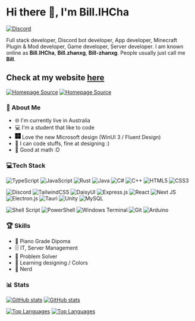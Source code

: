 # Hi there 👋, I'm Bill.IHCha

[![Discord](https://img.shields.io/discord/768368356436475905?logo=discord)](https://bill-zhanxg.com/discord)

Full stack developer, Discord bot developer, App developer, Minecraft Plugin & Mod developer, Game developer,
Server developer. I am known online as **Bill.IHCha**, **Bill.zhanxg**, **Bill-zhanxg**. People
usually just call me **Bill**.

## Check at my website [here](https://bill-zhanxg.com)

[![Homepage Source](https://github-readme-stats.vercel.app/api/pin/?username=bill-zhanxg&repo=homepage&theme=tokyonight#gh-dark-mode-only)](https://github.com/bill-zhanxg/homepage#gh-dark-mode-only)
[![Homepage Source](https://github-readme-stats.vercel.app/api/pin/?username=bill-zhanxg&repo=homepage#gh-light-mode-only)](https://github.com/bill-zhanxg/homepage#gh-light-mode-only)

### 💫 About Me

- 🌐 I'm currently live in Australia
- 💻 I'm a student that like to code
- <picture>
    <source media="(prefers-color-scheme: dark)" srcset="microsoft-dark.svg">
    <img alt="Microsoft Icon" src="microsoft-light.svg" width="15">
  </picture> Love the new Microsoft design (WinUI 3 / Fluent Design)
- 🎨 I can code stuffs, fine at designing :)
- 📘 Good at math :D

### 💻Tech Stack

![TypeScript](https://img.shields.io/badge/typescript-%23007ACC.svg?style=for-the-badge&logo=typescript&logoColor=white)
![JavaScript](https://img.shields.io/badge/javascript-%23323330.svg?style=for-the-badge&logo=javascript&logoColor=%23F7DF1E)
![Rust](https://img.shields.io/badge/rust-%23000000.svg?style=for-the-badge&logo=rust&logoColor=white)
![Java](https://img.shields.io/badge/java-%23ED8B00.svg?style=for-the-badge&logo=openjdk&logoColor=white)
![C#](https://img.shields.io/badge/c%23-%23239120.svg?style=for-the-badge&logo=c-sharp&logoColor=white)
![C++](https://img.shields.io/badge/c++-%2300599C.svg?style=for-the-badge&logo=c%2B%2B&logoColor=white)
![HTML5](https://img.shields.io/badge/html5-%23E34F26.svg?style=for-the-badge&logo=html5&logoColor=white)
![CSS3](https://img.shields.io/badge/css3-%231572B6.svg?style=for-the-badge&logo=css3&logoColor=white)

![Discord](https://img.shields.io/badge/Discord-%235865F2.svg?style=for-the-badge&logo=discord&logoColor=white)
![TailwindCSS](https://img.shields.io/badge/tailwindcss-%2338B2AC.svg?style=for-the-badge&logo=tailwind-css&logoColor=white)
![DaisyUI](https://img.shields.io/badge/daisyui-5A0EF8?style=for-the-badge&logo=daisyui&logoColor=white)
![Express.js](https://img.shields.io/badge/express.js-%23404d59.svg?style=for-the-badge&logo=express&logoColor=%2361DAFB)
![React](https://img.shields.io/badge/react-%2320232a.svg?style=for-the-badge&logo=react&logoColor=%2361DAFB)
![Next JS](https://img.shields.io/badge/Next-black?style=for-the-badge&logo=next.js&logoColor=white)
![Electron.js](https://img.shields.io/badge/Electron-191970?style=for-the-badge&logo=Electron&logoColor=white)
![Tauri](https://img.shields.io/badge/tauri-%2324C8DB.svg?style=for-the-badge&logo=tauri&logoColor=%23FFFFFF)
![Unity](https://img.shields.io/badge/unity-%23000000.svg?style=for-the-badge&logo=unity&logoColor=white)
![MySQL](https://img.shields.io/badge/mysql-%2300f.svg?style=for-the-badge&logo=mysql&logoColor=white)

![Shell Script](https://img.shields.io/badge/shell_script-%23121011.svg?style=for-the-badge&logo=gnu-bash&logoColor=white)
![PowerShell](https://img.shields.io/badge/PowerShell-%235391FE.svg?style=for-the-badge&logo=powershell&logoColor=white)
![Windows Terminal](https://img.shields.io/badge/Windows%20Terminal-%234D4D4D.svg?style=for-the-badge&logo=windows-terminal&logoColor=white)
![Git](https://img.shields.io/badge/git-%23F05033.svg?style=for-the-badge&logo=git&logoColor=white)
![Arduino](https://img.shields.io/badge/-Arduino-00979D?style=for-the-badge&logo=Arduino&logoColor=white)

### 🏆 Skills

- 🎹 Piano Grade Dipoma
- 🗄️ IT, Server Management
- 📐 Problem Solver
- 🎨 Learning designing / Colors
- 📘 Nerd

### 📊 Stats

[![GitHub stats](https://github-readme-stats.vercel.app/api?username=bill-zhanxg&show_icons=true&theme=tokyonight#gh-dark-mode-only)](https://github.com/bill-zhanxg#gh-dark-mode-only)
[![GitHub stats](https://github-readme-stats.vercel.app/api?username=bill-zhanxg&show_icons=true#gh-light-mode-only)](https://github.com/bill-zhanxg#gh-light-mode-only)

[![Top Languages](https://github-readme-stats.vercel.app/api/top-langs/?username=bill-zhanxg&layout=compact&theme=tokyonight#gh-dark-mode-only)](/#gh-dark-mode-only)
[![Top Languages](https://github-readme-stats.vercel.app/api/top-langs/?username=bill-zhanxg&layout=compact#gh-light-mode-only)](/#gh-light-mode-only)
